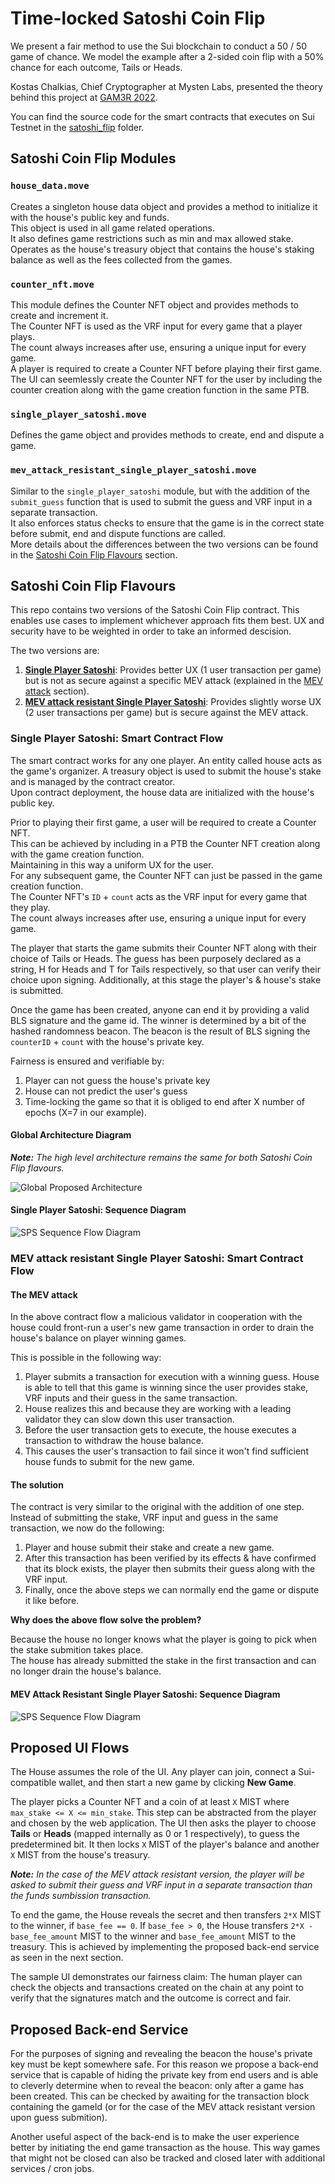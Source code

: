 # Time-locked Satoshi Coin Flip

We present a fair method to use the Sui blockchain to conduct a 50 / 50 game of chance. We model the example after a 2-sided coin flip with a 50% chance for each outcome, Tails or Heads.

Kostas Chalkias, Chief Cryptographer at Mysten Labs, presented the theory behind this project at [GAM3R 2022](https://gam3r.org/).

You can find the source code for the smart contracts that executes on Sui Testnet in the [satoshi_flip](satoshi_flip/sources/satoshi_flip.move) folder.

## Satoshi Coin Flip Modules

### `house_data.move`
Creates a singleton house data object and provides a method to initialize it with the house's public key and funds.<br/>
This object is used in all game related operations.<br/>
It also defines game restrictions such as min and max allowed stake.<br/>
Operates as the house's treasury object that contains the house's staking balance as well as the fees collected from the games.<br/>

### `counter_nft.move`
This module defines the Counter NFT object and provides methods to create and increment it.<br/>
The Counter NFT is used as the VRF input for every game that a player plays.<br/>
The count always increases after use, ensuring a unique input for every game.<br/>
A player is required to create a Counter NFT before playing their first game.<br/>
The UI can seemlessly create the Counter NFT for the user by including the counter creation along with the game creation function in the same PTB.

### `single_player_satoshi.move`
Defines the game object and provides methods to create, end and dispute a game.

### `mev_attack_resistant_single_player_satoshi.move`
Similar to the `single_player_satoshi` module, but with the addition of the `submit_guess` function that is used to submit the guess and VRF input in a separate transaction.<br/>
It also enforces status checks to ensure that the game is in the correct state before submit, end and dispute functions are called. <br/>
More details about the differences between the two versions can be found in the [Satoshi Coin Flip Flavours](#satoshi-coin-flip-flavours) section.
## Satoshi Coin Flip Flavours

This repo contains two versions of the Satoshi Coin Flip contract. This enables use cases to implement whichever approach fits them best. UX and security have to be weighted in order to take an informed descision. 

The two versions are:
1. [**Single Player Satoshi**](#single-player-satoshi-smart-contract-flow): Provides better UX (1 user transaction per game) but is not as secure against a specific MEV attack (explained in the [MEV attack](#the-mev-attack) section).
1. [**MEV attack resistant Single Player Satoshi**](#mev-attack-resistant-single-player-satoshi-smart-contract-flow): Provides slightly worse UX (2 user transactions per game) but is secure against the MEV attack.

### Single Player Satoshi: Smart Contract Flow

The smart contract works for any one player. An entity called house acts as the game's organizer. A treasury object is used to submit the house's stake and is managed by the contract creator. <br/>
Upon contract deployment, the house data are initialized with the house's public key. 

Prior to playing their first game, a user will be required to create a Counter NFT. <br/>
This can be achieved by including in a PTB the Counter NFT creation along with the game creation function. <br/>
Maintaining in this way a uniform UX for the user. <br/>
For any subsequent game, the Counter NFT can just be passed in the game creation function. <br/>
The Counter NFT's `ID` + `count` acts as the VRF input for every game that they play. <br/>
The count always increases after use, ensuring a unique input for every game.

The player that starts the game submits their Counter NFT along with their choice of Tails or Heads. The guess has been purposely declared as a string, H for Heads and T for Tails respectively, so that user can verify their choice upon signing. Additionally, at this stage the player's & house's stake is submitted.

Once the game has been created, anyone can end it by providing a valid BLS signature and the game id. The winner is determined by a bit of the hashed randomness beacon. The beacon is the result of BLS signing the `counterID` + `count` with the house's private key.

Fairness is ensured and verifiable by:
 1. Player can not guess the house's private key
 1. House can not predict the user's guess
 1. Time-locking the game so that it is obliged to end after X number of epochs (X=7 in our example).

#### Global Architecture Diagram
***Note:** The high level architecture remains the same for both Satoshi Coin Flip flavours.*

![Global Proposed Architecture](/diagrams/Global%20Architecture%20Diagram.png)

#### Single Player Satoshi: Sequence Diagram
![SPS Sequence Flow Diagram](/diagrams/sequence_sps.png)
### MEV attack resistant Single Player Satoshi: Smart Contract Flow

#### The MEV attack
In the above contract flow a malicious validator in cooperation with the house could front-run a user's new game transaction in order to drain the house's balance on player winning games. 

This is possible in the following way:
1. Player submits a transaction for execution with a winning guess. House is able to tell that this game is winning since the user provides stake, VRF inputs and their guess in the same transaction.
1. House realizes this and because they are working with a leading validator they can slow down this user transaction.
1. Before the user transaction gets to execute, the house executes a transaction to withdraw the house balance.
1. This causes the user's transaction to fail since it won't find sufficient house funds to submit for the new game.

#### The solution
The contract is very similar to the original with the addition of one step.
Instead of submitting the stake, VRF input and guess in the same transaction, we now do the following:
1. Player and house submit their stake and create a new game.
1. After this transaction has been verified by its effects & have confirmed that its block exists, the player then submits their guess along with the VRF input.
1. Finally, once the above steps we can normally end the game or dispute it like before.

**Why does the above flow solve the problem?**

Because the house no longer knows what the player is going to pick when the stake submition takes place. <br/>
The house has already submitted the stake in the first transaction and can no longer drain the house's balance. 
#### MEV Attack Resistant Single Player Satoshi: Sequence Diagram
![SPS Sequence Flow Diagram](/diagrams/sequence_mev_sps.png)
## Proposed UI Flows

The House assumes the role of the UI. Any player can join, connect a Sui-compatible wallet, and then start a new game by clicking **New Game**.

The player picks a Counter NFT and a coin of at least `X` MIST where `max_stake <= X <= min_stake`. This step can be abstracted from the player and chosen by the web application. The UI then asks the player to choose **Tails** or **Heads** (mapped internally as 0 or 1 respectively), to guess the predetermined bit. It then locks `X` MIST of the player's balance and another `X` MIST from the house's treasury.

***Note:** In the case of the MEV attack resistant version, the player will be asked to submit their guess and VRF input in a separate transaction than the funds sumbission transaction.*

To end the game, the House reveals the secret and then transfers `2*X` MIST to the winner, if `base_fee == 0`. If `base_fee > 0`, the House transfers `2*X - base_fee_amount` MIST to the winner and `base_fee_amount` MIST to the treasury.
This is achieved by implementing the proposed back-end service as seen in the next section.

The sample UI demonstrates our fairness claim: The human player can check the objects and transactions created on the chain at any point to verify that the signatures match and the outcome is correct and fair.

## Proposed Back-end Service

For the purposes of signing and revealing the beacon the house's private key must be kept somewhere safe. For this reason we propose a back-end service that is capable of hiding the private key from end users and is able to cleverly determine when to reveal the beacon: only after a game has been created. This can be checked by awaiting for the transaction block containing the gameId (or for the case of the MEV attack resistant version upon guess submition).

Another useful aspect of the back-end is to make the user experience better by initiating the end game transaction as the house. This way games that might not be closed can also be tracked and closed later with additional services  / cron jobs.